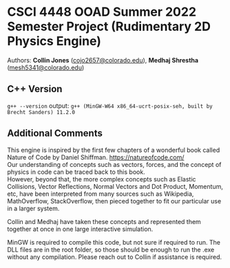 # CSCI 4448 OOAD Summer 2022 Semester Project (Rudimentary 2D Physics Engine)

Authors: **Collin Jones** (cojo2657@colorado.edu), **Medhaj Shrestha** (mesh5341@colorado.edu)


## C++ Version
`g++ --version` output:
`g++ (MinGW-W64 x86_64-ucrt-posix-seh, built by Brecht Sanders) 11.2.0`



## Additional Comments

This engine is inspired by the first few chapters of a wonderful book called Nature of Code by Daniel Shiffman. https://natureofcode.com/ \
Our understanding of concepts such as vectors, forces, and the concept of physics in code can be traced back to this book.  \
However, beyond that, the more complex concepts such as Elastic Collisions, Vector Reflections, Normal Vectors and Dot Product, Momentum, etc, have been interpreted from many sources such as Wikipedia, MathOverflow, StackOverflow, then pieced together to fit our particular use in a larger system. 

Collin and Medhaj have taken these concepts and represented them together at once in one large interactive simulation. 

MinGW is required to compile this code, but not sure if required to run. The DLL files are in the root folder, so those should be enough to run the .exe without any compilation. Please reach out to Collin if assistance is required. 
